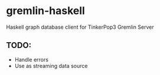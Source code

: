 # gremlin-haskell
Haskell graph database client for TinkerPop3 Gremlin Server


## TODO:
- Handle errors
- Use as streaming data source

